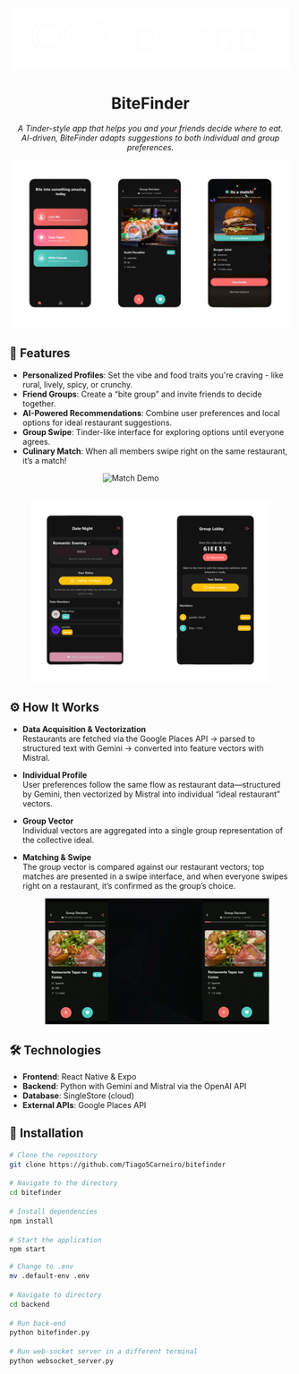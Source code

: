 <p align="center"> <img src="./assets/bitefinder-icon.png" alt="BiteFinder Logo" width="500" > </p> 

<h1 align="center">BiteFinder</h1> 

<p align="center"> <em>A Tinder-style app that helps you and your friends decide where to eat.<br> AI-driven, BiteFinder adapts suggestions to both individual and group preferences.</em> </p>

<p align="center">
  <img src="./assets/demo-files.png" alt="BiteFinder App Screenshots" width="600">
</p>



## 📱 Features

- **Personalized Profiles**: Set the vibe and food traits you're craving - like rural, lively, spicy, or crunchy.
- **Friend Groups**: Create a “bite group” and invite friends to decide together.  
- **AI-Powered Recommendations**: Combine user preferences and local options for ideal restaurant suggestions.  
- **Group Swipe**: Tinder-like interface for exploring options until everyone agrees.  
- **Culinary Match**: When all members swipe right on the same restaurant, it’s a match!

<p align="center"> <img src="./assets/register.gif" alt="Match Demo" width="150" style="margin-right:70px;margin-bottom:30px"/>  <img src="./assets/group.png" alt="Match Demo" width="430" /></p>  



## ⚙️ How It Works

- **Data Acquisition & Vectorization**  
Restaurants are fetched via the Google Places API → parsed to structured text with Gemini → converted into feature vectors with Mistral.  

- **Individual Profile**  
User preferences follow the same flow as restaurant data—structured by Gemini, then vectorized by Mistral into individual “ideal restaurant” vectors.  

- **Group Vector**  
Individual vectors are aggregated into a single group representation of the collective ideal.  

- **Matching & Swipe**  
The group vector is compared against our restaurant vectors; top matches are presented in a swipe interface, and when everyone swipes right on a restaurant, it’s confirmed as the group’s choice.

  <p align="center">
  <img src="./assets/match.gif" alt="Match Demo" width="400" />
  </p>


## 🛠️ Technologies

- **Frontend**: React Native & Expo  
- **Backend**: Python with Gemini and Mistral via the OpenAI API  
- **Database**: SingleStore (cloud)  
- **External APIs**: Google Places API  


## 🚀 Installation
```bash
# Clone the repository
git clone https://github.com/Tiago5Carneiro/bitefinder

# Navigate to the directory
cd bitefinder

# Install dependencies
npm install

# Start the application
npm start
```

```bash
# Change to .env
mv .default-env .env

# Navigate to directory
cd backend

# Run back-end
python bitefinder.py

# Run web-socket server in a different terminal
python websocket_server.py
```